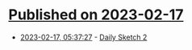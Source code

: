 # [Published on 2023-02-17](index.md)

* [2023-02-17, 05:37:27](https://news.ycombinator.com/item?id=34831191) - [Daily Sketch 2](https://yuanchuan.dev/daily-sketch-2)
